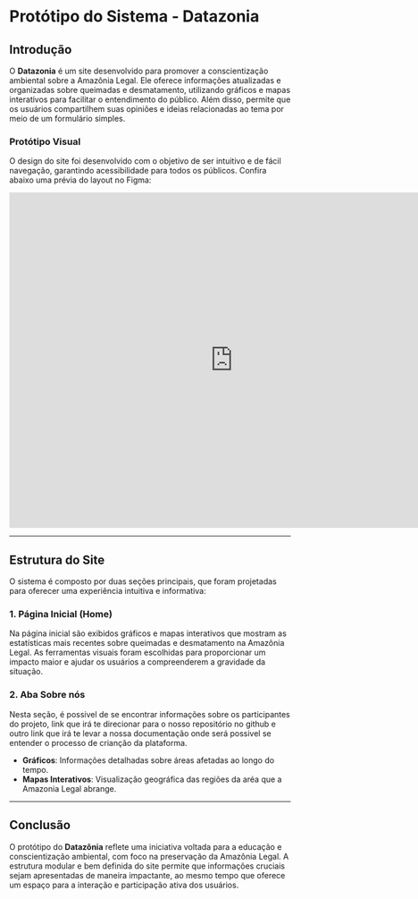 # Protótipo do Sistema - Datazonia

## Introdução

O **Datazonia** é um site desenvolvido para promover a conscientização ambiental sobre a Amazônia Legal. Ele oferece informações atualizadas e organizadas sobre queimadas e desmatamento, utilizando gráficos e mapas interativos para facilitar o entendimento do público. Além disso, permite que os usuários compartilhem suas opiniões e ideias relacionadas ao tema por meio de um formulário simples.

### Protótipo Visual

O design do site foi desenvolvido com o objetivo de ser intuitivo e de fácil navegação, garantindo acessibilidade para todos os públicos. Confira abaixo uma prévia do layout no Figma:

<iframe
  src="https://www.figma.com/design/okrOcaXkDWaPg1EUlvPbm3/Protótipo-DataZonia?node-id=6-121&t=Tr9qWf9ZWjGuUk5c-0"
  width="800"
  height="600"
  style="border: none;"
  allowfullscreen
></iframe>

---

## Estrutura do Site

O sistema é composto por duas seções principais, que foram projetadas para oferecer uma experiência intuitiva e informativa:

### 1. **Página Inicial (Home)**  
Na página inicial são exibidos gráficos e mapas interativos que mostram as estatísticas mais recentes sobre queimadas e desmatamento na Amazônia Legal. As ferramentas visuais foram escolhidas para proporcionar um impacto maior e ajudar os usuários a compreenderem a gravidade da situação.

### 2. **Aba Sobre nós**  
Nesta seção, é possivel de se encontrar informações sobre os participantes do projeto, link que irá te direcionar para o nosso repositório no github e outro link que irá te levar a nossa documentação onde será possivel se entender o processo de crianção da plataforma.

- **Gráficos**: Informações detalhadas sobre áreas afetadas ao longo do tempo.  
- **Mapas Interativos**: Visualização geográfica das regiões da aréa que a Amazonia Legal abrange.  



---

## Conclusão

O protótipo do **Datazônia** reflete uma iniciativa voltada para a educação e conscientização ambiental, com foco na preservação da Amazônia Legal. A estrutura modular e bem definida do site permite que informações cruciais sejam apresentadas de maneira impactante, ao mesmo tempo que oferece um espaço para a interação e participação ativa dos usuários.